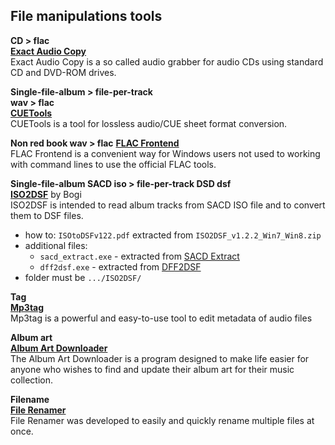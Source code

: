 File manipulations tools
---

**CD > flac**  
[**Exact Audio Copy**](http://www.exactaudiocopy.de/en/index.php/resources/download/)  
Exact Audio Copy is a so called audio grabber for audio CDs using standard CD and DVD-ROM drives.  

**Single-file-album > file-per-track**  
**wav > flac**  
[**CUETools**](http://cue.tools/)  
CUETools is a tool for lossless audio/CUE sheet format conversion.  

**Non red book wav > flac**
[**FLAC Frontend**](https://sourceforge.net/projects/flacfrontend/files/)  
FLAC Frontend is a convenient way for Windows users not used to working with command lines to use the official FLAC tools.  

**Single-file-album SACD iso > file-per-track DSD dsf**  
[**ISO2DSF**](https://github.com/rern/RuneAudio/raw/master/file_conversion/ISO2DSF_v1.2.2_Win7_Win8.zip) by Bogi  
ISO2DSF is intended to read album tracks from SACD ISO file and to convert them to DSF files.  
- how to: `ISOtoDSFv122.pdf` extracted from `ISO2DSF_v1.2.2_Win7_Win8.zip`     
- additional files:  
  * `sacd_extract.exe` - extracted from [SACD Extract](https://github.com/sacd-ripper/sacd-ripper/releases)  
  * `dff2dsf.exe` - extracted from [DFF2DSF](http://www.signalyst.com/professional.html)  
- folder must be `.../ISO2DSF/`

**Tag**  
[**Mp3tag**](http://www.mp3tag.de/en/download.html)  
Mp3tag is a powerful and easy-to-use tool to edit metadata of audio files  

**Album art**  
[**Album Art Downloader**](https://sourceforge.net/projects/album-art/)  
The Album Art Downloader is a program designed to make life easier for anyone who wishes to find and update their album art for their music collection.  

**Filename**  
[**File Renamer**](http://www.sherrodcomputers.net/downloads/FileRenamerBasic.exe)  
File Renamer was developed to easily and quickly rename multiple files at once.  
